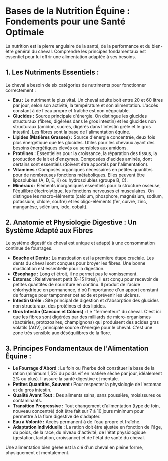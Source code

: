 # Bases de la Nutrition Équine : Fondements pour une Santé Optimale

La nutrition est la pierre angulaire de la santé, de la performance et du bien-être général du cheval. Comprendre les principes fondamentaux est essentiel pour lui offrir une alimentation adaptée à ses besoins.

## 1. Les Nutriments Essentiels :

Le cheval a besoin de six catégories de nutriments pour fonctionner correctement :

*   **Eau :** Le nutriment le plus vital. Un cheval adulte boit entre 20 et 60 litres par jour, selon son activité, la température et son alimentation. L'accès constant à de l'eau propre et fraîche est non négociable.
*   **Glucides :** Source principale d'énergie. On distingue les glucides structuraux (fibres, digérées dans le gros intestin) et les glucides non structuraux (amidon, sucres, digérés dans l'intestin grêle et le gros intestin). Les fibres sont la base de l'alimentation équine.
*   **Lipides (Matières Grasses) :** Source d'énergie concentrée, deux fois plus énergétique que les glucides. Utiles pour les chevaux ayant des besoins énergétiques élevés ou sensibles aux amidons.
*   **Protéines :** Essentielles pour la croissance, la réparation des tissus, la production de lait et d'enzymes. Composées d'acides aminés, dont certains sont essentiels (doivent être apportés par l'alimentation).
*   **Vitamines :** Composés organiques nécessaires en petites quantités pour de nombreuses fonctions métaboliques. Elles peuvent être liposolubles (A, D, E, K) ou hydrosolubles (groupe B, C).
*   **Minéraux :** Éléments inorganiques essentiels pour la structure osseuse, l'équilibre électrolytique, les fonctions nerveuses et musculaires. On distingue les macro-éléments (calcium, phosphore, magnésium, sodium, potassium, chlore, soufre) et les oligo-éléments (fer, cuivre, zinc, manganèse, sélénium, iode, cobalt).

## 2. Anatomie et Physiologie Digestive : Un Système Adapté aux Fibres

Le système digestif du cheval est unique et adapté à une consommation continue de fourrages.

*   **Bouche et Dents :** La mastication est la première étape cruciale. Les dents du cheval sont conçues pour broyer les fibres. Une bonne mastication est essentielle pour la digestion.
*   **Œsophage :** Long et étroit, il ne permet pas le vomissement.
*   **Estomac :** Relativement petit (8-15 litres), il est conçu pour recevoir de petites quantités de nourriture en continu. Il produit de l'acide chlorhydrique en permanence, d'où l'importance d'un apport constant de fourrage pour tamponner cet acide et prévenir les ulcères.
*   **Intestin Grêle :** Site principal de digestion et d'absorption des glucides non structuraux, des protéines et des lipides.
*   **Gros Intestin (Caecum et Côlons) :** Le "fermenteur" du cheval. C'est ici que les fibres sont digérées par des milliards de micro-organismes (bactéries, protozoaires, champignons) qui produisent des acides gras volatils (AGV), principale source d'énergie pour le cheval. C'est une zone très sensible aux déséquilibres de la flore.

## 3. Principes Fondamentaux de l'Alimentation Équine :

*   **Le Fourrage d'Abord :** Le foin ou l'herbe doit constituer la base de la ration (minimum 1,5% du poids vif en matière sèche par jour, idéalement 2% ou plus). Il assure la santé digestive et mentale.
*   **Petites Quantités, Souvent :** Pour respecter la physiologie de l'estomac et du gros intestin.
*   **Qualité Avant Tout :** Des aliments sains, sans poussière, moisissures ou contaminants.
*   **Transition Progressive :** Tout changement d'alimentation (type de foin, nouveau concentré) doit être fait sur 7 à 10 jours minimum pour permettre à la flore digestive de s'adapter.
*   **Eau à Volonté :** Accès permanent à de l'eau propre et fraîche.
*   **Adaptation Individuelle :** La ration doit être ajustée en fonction de l'âge, du poids, de la race, du niveau d'activité, de l'état physiologique (gestation, lactation, croissance) et de l'état de santé du cheval.

Une alimentation bien gérée est la clé d'un cheval en pleine forme, physiquement et mentalement.
